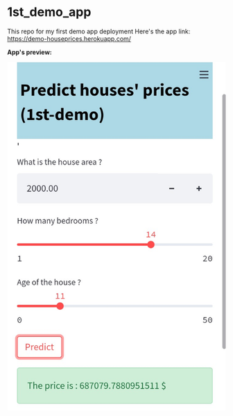 # 1st_demo_app

This repo for my first demo app deployment
Here's the app link: https://demo-houseprices.herokuapp.com/

**App's preview:**

![](IMG_20211201_112200.jpg)
